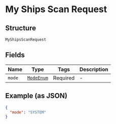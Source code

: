 
# My Ships Scan Request

## Structure

`MyShipsScanRequest`

## Fields

| Name | Type | Tags | Description |
|  --- | --- | --- | --- |
| `mode` | [`ModeEnum`](../../doc/models/mode-enum.md) | Required | - |

## Example (as JSON)

```json
{
  "mode": "SYSTEM"
}
```

